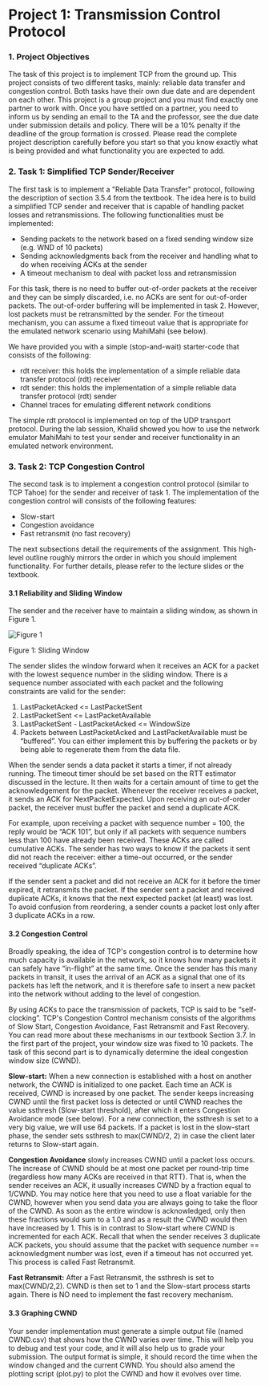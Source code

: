 # Project 1: Transmission Control Protocol


### 1. Project Objectives

The task of this project is to implement TCP from the ground up. This project consists of two different tasks, mainly: reliable data transfer and congestion control. Both tasks have their own due date and are dependent on each other. This project is a group project and you must find exactly one partner to work with. Once you have settled on a partner, you need to inform us by sending an email to the TA and the professor, see the due date under submission details and policy. There will be a 10% penalty if the deadline of the group formation is crossed. Please read the complete project description carefully before you start so that you know exactly what is being provided and what functionality you are expected to add.

### 2. Task 1: Simplified TCP Sender/Receiver

The first task is to implement a "Reliable Data Transfer" protocol, following the description of section 3.5.4 from the textbook. The idea here is to build a simplified TCP sender and receiver that is capable of handling packet losses and retransmissions. The following functionalities must be implemented:

* Sending packets to the network based on a fixed sending window size (e.g. WND of 10 packets)
* Sending acknowledgments back from the receiver and handling what to do when receiving ACKs at the sender
* A timeout mechanism to deal with packet loss and retransmission 

For this task, there is no need to buffer out-of-order packets at the receiver and they can be simply discarded, i.e. no ACKs are sent for out-of-order packets. The out-of-order buffering will be implemented in task 2. However, lost packets must be retransmitted by the sender. For the timeout mechanism, you can assume a fixed timeout value that is appropriate for the emulated network scenario using MahiMahi (see below).

We have provided you with a simple (stop-and-wait) starter-code that consists of the following:
* rdt receiver: this holds the implementation of a simple reliable data transfer protocol (rdt) receiver
* rdt sender: this holds the implementation of a simple reliable data transfer protocol (rdt) sender
* Channel traces for emulating different network conditions 
 
The simple rdt protocol is implemented on top of the UDP transport protocol. During the lab session, Khalid showed you how to use the network emulator MahiMahi to test your sender and receiver functionality in an emulated network environment.

### 3. Task 2: TCP Congestion Control

The second task is to implement a congestion control protocol (similar to TCP Tahoe) for the sender and receiver of task 1. The implementation of the congestion control will consists of the following features:

* Slow-start
* Congestion avoidance
* Fast retransmit (no fast recovery)

The next subsections detail the requirements of the assignment. This high-level outline roughly mirrors the order in which you should implement functionality. For further details, please refer to the lecture slides or the textbook.

#### 3.1 Reliability and Sliding Window

The sender and the receiver have to maintain a sliding window, as shown in Figure 1.

![Figure 1](https://lh3.googleusercontent.com/liURdK1po8u_EhHkh0AQm07rB-gNFSb3IvorF8QT566NITcuAzyDzS1TLtTG2XLwDbdxcg=s170)

Figure 1: Sliding Window

The sender slides the window forward when it receives an ACK for a packet with the lowest sequence number in the sliding window. There is a sequence number associated with each packet and the following constraints are valid for the sender:

1. LastPacketAcked <= LastPacketSent
2. LastPacketSent <= LastPacketAvailable
3. LastPacketSent - LastPacketAcked <= WindowSize
4. Packets between LastPacketAcked and LastPacketAvailable must be “buffered”. You can either implement this by buffering the packets or by being able to regenerate them from the data file.

When the sender sends a data packet it starts a timer, if not already running. The timeout timer should be set based on the RTT estimator discussed in the lecture. It then waits for a certain amount of time to get the acknowledgement for the packet. Whenever the receiver receives a packet, it sends an ACK for NextPacketExpected. Upon receiving an out-of-order packet, the receiver must buffer the packet and send a duplicate ACK.

For example, upon receiving a packet with sequence number = 100, the reply would be “ACK 101”, but only if all packets with sequence numbers less than 100 have already been received. These ACKs are called cumulative ACKs. The sender has two ways to know if the packets it sent did not reach the receiver: either a time-out occurred, or the sender received “duplicate ACKs”.

If the sender sent a packet and did not receive an ACK for it before the timer expired, it retransmits the packet. If the sender sent a packet and received duplicate ACKs, it knows that the next expected packet (at least) was lost. To avoid confusion from reordering, a sender counts a packet lost only after 3 duplicate ACKs in a row.

#### 3.2 Congestion Control

Broadly speaking, the idea of TCP's congestion control is to determine how much capacity is available in the network, so it knows how many packets it can safely have “in-flight” at the same time. Once the sender has this many packets in transit, it uses the arrival of an ACK as a signal that one of its packets has left the network, and it is therefore safe to insert a new packet into the network without adding to the level of congestion. 

By using ACKs to pace the transmission of packets, TCP is said to be “self-clocking”. TCP's Congestion Control mechanism consists of the algorithms of Slow Start, Congestion Avoidance, Fast Retransmit and Fast Recovery. You can read more about these mechanisms in our textbook Section 3.7. In the first part of the project, your window size was fixed to 10 packets. The task of this second part is to dynamically determine the ideal congestion window size (CWND).

**Slow-start:** When a new connection is established with a host on another network, the CWND is initialized to one packet. Each time an ACK is received, CWND is increased by one packet. The sender keeps increasing CWND until the first packet loss is detected or until CWND reaches the value ssthresh (Slow-start threshold), after which it enters Congestion Avoidance mode (see below). For a new connection, the ssthresh is set to a very big value, we will use 64 packets. If a packet is lost in the slow-start phase, the sender sets ssthresh to max(CWND/2, 2) in case the client later returns to Slow-start again.

**Congestion Avoidance** slowly increases CWND until a packet loss occurs. The increase of CWND should be at most one packet per round-trip time (regardless how many ACKs are received in that RTT). That is, when the sender receives an ACK, it usually increases CWND by a fraction equal to 1/CWND. You may notice here that you need to use a float variable for the CWND, however when you send data you are always going to take the floor of the CWND. As soon as the entire window is acknowledged, only then these fractions would sum to a 1.0 and as a result the CWND would then have increased by 1. This is in contrast to Slow-start where CWND is incremented for each ACK. Recall that when the sender receives 3 duplicate ACK packets, you should assume that the packet with sequence number == acknowledgment number was lost, even if a timeout has not occurred yet. This process is called Fast Retransmit.

**Fast Retransmit:** After a Fast Retransmit, the ssthresh is set to max(CWND/2,2). CWND is then set to 1 and the Slow-start process starts again. There is NO need to implement the fast recovery mechanism.

#### 3.3 Graphing CWND 

Your sender implementation must generate a simple output file (named CWND.csv) that shows how the CWND varies over time. This will help you to debug and test your code, and it will also help us to grade your submission. The output format is simple, it should record the time when the window changed and the current CWND. You should also amend the plotting script (plot.py) to plot the CWND and how it evolves over time.

